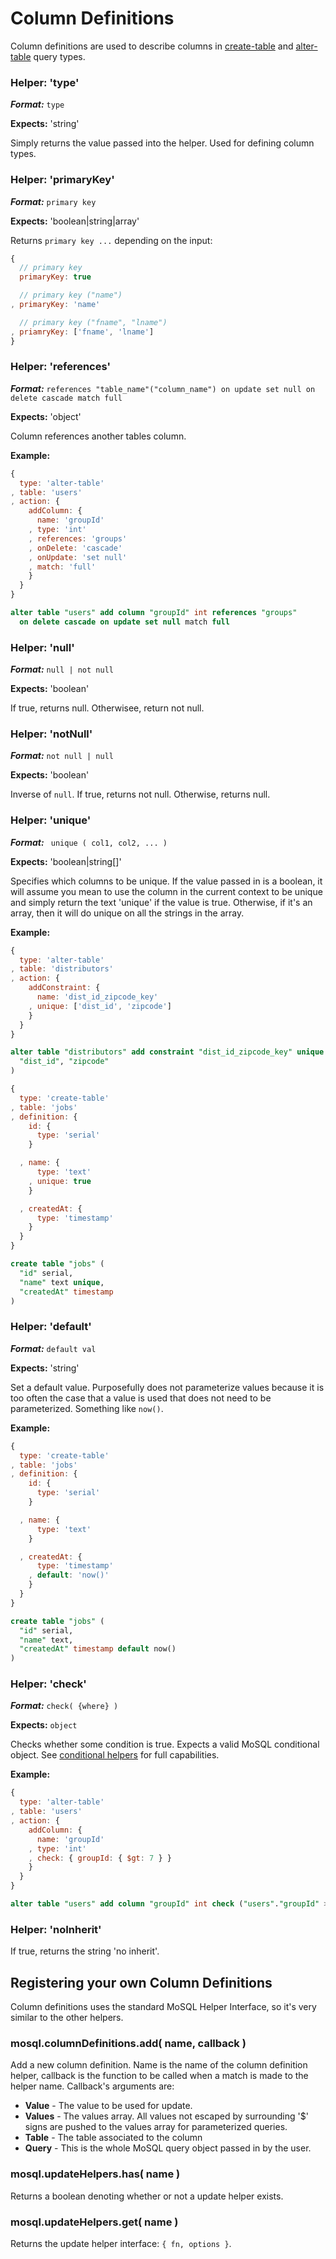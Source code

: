 # Column Definitions

Column definitions are used to describe columns in [create-table](./query-types.md#type-create-table) and [alter-table](./query-types.md#type-alter-table) query types.

### Helper: 'type'

___Format:___ ```type```

__Expects:__ 'string'

Simply returns the value passed into the helper. Used for defining column types.

### Helper: 'primaryKey'

___Format:___ ```primary key```

__Expects:__ 'boolean|string|array'

Returns ```primary key ...``` depending on the input:

```javascript
{
  // primary key
  primaryKey: true

  // primary key ("name")
, primaryKey: 'name'

  // primary key ("fname", "lname")
, priamryKey: ['fname', 'lname']
}
```

### Helper: 'references'

___Format:___ ```references "table_name"("column_name") on update set null on delete cascade match full```

__Expects:__ 'object'

Column references another tables column.

__Example:__

```javascript
{
  type: 'alter-table'
, table: 'users'
, action: {
    addColumn: {
      name: 'groupId'
    , type: 'int'
    , references: 'groups'
    , onDelete: 'cascade'
    , onUpdate: 'set null'
    , match: 'full'
    }
  }
}
```

```sql
alter table "users" add column "groupId" int references "groups"
  on delete cascade on update set null match full
```

### Helper: 'null'

___Format:___ ```null | not null```

__Expects:__ 'boolean'

If true, returns null. Otherwisee, return not null.

### Helper: 'notNull'

___Format:___ ```not null | null```

__Expects:__ 'boolean'

Inverse of ```null```. If true, returns not null. Otherwise, returns null.

### Helper: 'unique'

___Format:___ ``` unique ( col1, col2, ... )```

__Expects:__ 'boolean|string[]'

Specifies which columns to be unique. If the value passed in is a boolean, it will assume you mean to use the column in the current context to be unique and simply return the text 'unique' if the value is true. Otherwise, if it's an array, then it will do unique on all the strings in the array.

__Example:__

```javascript
{
  type: 'alter-table'
, table: 'distributors'
, action: {
    addConstraint: {
      name: 'dist_id_zipcode_key'
    , unique: ['dist_id', 'zipcode']
    }
  }
}
```

```sql
alter table "distributors" add constraint "dist_id_zipcode_key" unique (
  "dist_id", "zipcode"
)
```

```javascript
{
  type: 'create-table'
, table: 'jobs'
, definition: {
    id: {
      type: 'serial'
    }

  , name: {
      type: 'text'
    , unique: true
    }

  , createdAt: {
      type: 'timestamp'
    }
  }
}
```

```sql
create table "jobs" (
  "id" serial,
  "name" text unique,
  "createdAt" timestamp
)
```

### Helper: 'default'

___Format:___ ```default val```

__Expects:__ 'string'

Set a default value. Purposefully does not parameterize values because it is too often the case that a value is used that does not need to be parameterized. Something like ```now()```.

__Example:__

```javascript
{
  type: 'create-table'
, table: 'jobs'
, definition: {
    id: {
      type: 'serial'
    }

  , name: {
      type: 'text'
    }

  , createdAt: {
      type: 'timestamp'
    , default: 'now()'
    }
  }
}
```

```sql
create table "jobs" (
  "id" serial, 
  "name" text, 
  "createdAt" timestamp default now()
)
```

### Helper: 'check'

___Format:___ ```check( {where} )```

__Expects:__ ```object```

Checks whether some condition is true. Expects a valid MoSQL conditional object. See [conditional helpers](./conditional-helpers.md) for full capabilities.

__Example:__

```javascript
{
  type: 'alter-table'
, table: 'users'
, action: {
    addColumn: {
      name: 'groupId'
    , type: 'int'
    , check: { groupId: { $gt: 7 } }
    }
  }
}
```

```sql
alter table "users" add column "groupId" int check ("users"."groupId" > $1)
```

### Helper: 'noInherit'

If true, returns the string 'no inherit'.


## Registering your own Column Definitions

Column definitions uses the standard MoSQL Helper Interface, so it's very similar to the other helpers.

### mosql.columnDefinitions.add( name, callback )

Add a new column definition. Name is the name of the column definition helper, callback is the function to be called when a match is made to the helper name. Callback's arguments are:

* __Value__ - The value to be used for update.
* __Values__ - The values array. All values not escaped by surrounding '$' signs are pushed to the values array for parameterized queries.
* __Table__ - The table associated to the column
* __Query__ - This is the whole MoSQL query object passed in by the user.

### mosql.updateHelpers.has( name )

Returns a boolean denoting whether or not a update helper exists.

### mosql.updateHelpers.get( name )

Returns the update helper interface: ```{ fn, options }```.